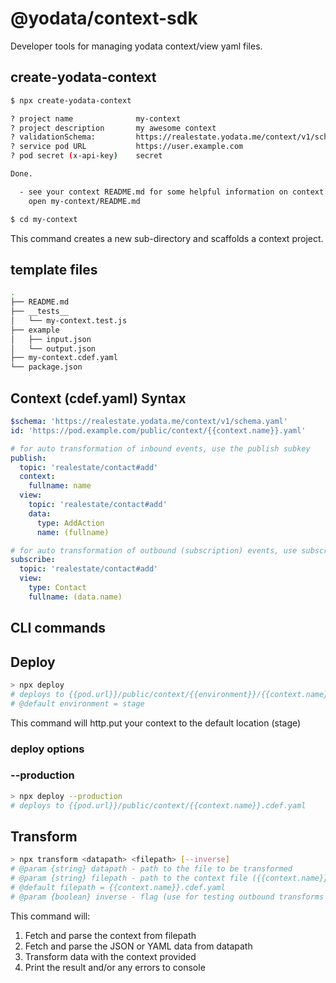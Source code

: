 # @yodata/context-sdk

Developer tools for managing yodata context/view yaml files.

## create-yodata-context

```bash
$ npx create-yodata-context

? project name              my-context
? project description       my awesome context
? validationSchema:         https://realestate.yodata.me/context/v1/schema.yaml
? service pod URL           https://user.example.com
? pod secret (x-api-key)    secret

Done.

  - see your context README.md for some helpful information on context development:
    open my-context/README.md

$ cd my-context

```

This command creates a new sub-directory and scaffolds a context project.

## template files

```bash
.
├── README.md
├── __tests__
│   └── my-context.test.js
├── example
│   ├── input.json
│   └── output.json
├── my-context.cdef.yaml
└── package.json

```

## Context (cdef.yaml) Syntax

```yaml
$schema: 'https://realestate.yodata.me/context/v1/schema.yaml'
id: 'https://pod.example.com/public/context/{{context.name}}.yaml'

# for auto transformation of inbound events, use the publish subkey
publish:
  topic: 'realestate/contact#add'
  context:
    fullname: name
  view:
    topic: 'realestate/contact#add'
    data:
      type: AddAction
      name: (fullname)

# for auto transformation of outbound (subscription) events, use subscribe
subscribe:
  topic: 'realestate/contact#add'
  view:
    type: Contact
    fullname: (data.name)

```

## CLI commands

## Deploy

```sh
> npx deploy
# deploys to {{pod.url}}/public/context/{{environment}}/{{context.name}}.cdef.yaml
# @default environment = stage
```

This command will http.put your context to the default location (stage)

### deploy options

### --production

```sh
> npx deploy --production
# deploys to {{pod.url}}/public/context/{{context.name}}.cdef.yaml
```

## Transform

```sh
> npx transform <datapath> <filepath> [--inverse]
# @param {string} datapath - path to the file to be transformed
# @param {string} filepath - path to the context file ({{context.name}}.cdef.yaml)
# @default filepath = {{context.name}}.cdef.yaml
# @param {boolean} inverse - flag (use for testing outbound transforms (subscriptions))
```

This command will:

1. Fetch and parse the context from filepath
2. Fetch and parse the JSON or YAML data from datapath
3. Transform data with the context provided
4. Print the result and/or any errors to console

